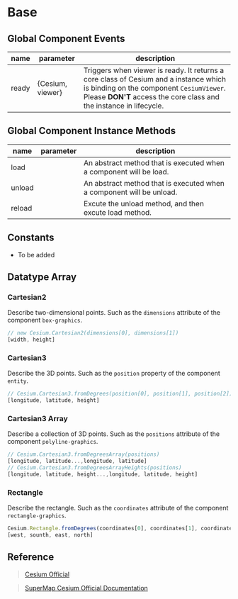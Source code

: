 # Base

## Global Component Events

| name  | parameter        | description                                                                                                                                                                                             |
| ----- | ---------------- | ------------------------------------------------------------------------------------------------------------------------------------------------------------------------------------------------------- |
| ready | {Cesium, viewer} | Triggers when viewer is ready. It returns a core class of Cesium and a instance which is binding on the component `CesiumViewer`. Please **DON'T** access the core class and the instance in lifecycle. |

## Global Component Instance Methods

| name   | parameter | description                                                          |
| ------ | --------- | -------------------------------------------------------------------- |
| load   |           | An abstract method that is executed when a component will be load.   |
| unload |           | An abstract method that is executed when a component will be unload. |
| reload |           | Excute the unload method, and then excute load method.               |

## Constants

- To be added

## Datatype Array

### Cartesian2

Describe two-dimensional points. Such as the `dimensions` attribute of the component `box-graphics`.

```JavaScript
// new Cesium.Cartesian2(dimensions[0], dimensions[1])
[width, height]
```

### Cartesian3

Describe the 3D points. Such as the `position` property of the component `entity`.

```JavaScript
// Cesium.Cartesian3.fromDegrees(position[0], position[1], position[2])
[longitude, latitude, height]
```

### Cartesian3 Array

Describe a collection of 3D points. Such as the `positions` attribute of the component `polyline-graphics`.

```JavaScript
// Cesium.Cartesian3.fromDegreesArray(positions)
[longitude, latitude...,longitude, latitude]
// Cesium.Cartesian3.fromDegreesArrayHeights(positions)
[longitude, latitude, height...,longitude, latitude, height]
```

### Rectangle

Describe the rectangle. Such as the `coordinates` attribute of the component `rectangle-graphics`.

```JavaScript
Cesium.Rectangle.fromDegrees(coordinates[0], coordinates[1], coordinates[2], coordinates[3]
[west, sounth, east, north]
```

## Reference

> [Cesium Official](https://cesium.com/docs/cesiumjs-ref-doc/index.html)

> [SuperMap Cesium Official Documentation](http://support.supermap.com.cn:8090/webgl/Build/Documentation/index.html)
